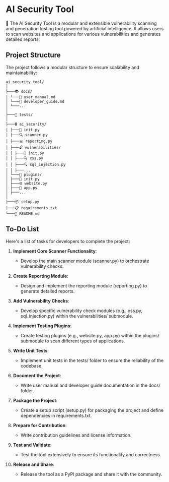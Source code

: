 # AI Security Tool

🔐 The AI Security Tool is a modular and extensible vulnerability scanning and penetration testing tool powered by artificial intelligence. It allows users to scan websites and applications for various vulnerabilities and generates detailed reports.

## Project Structure

The project follows a modular structure to ensure scalability and maintainability:

```
ai_security_tool/
│
├───📚 docs/
│ └───📝 user_manual.md
│ └───📘 developer_guide.md
│ └───...
│
├───🧪 tests/
│
├───🔒 ai_security/
│ ├───🔧 init.py
│ ├───🔍 scanner.py
│ ├───📊 reporting.py
│ ├───🔓 vulnerabilities/
│ │ ├───🔧 init.py
│ │ ├───🔍 xss.py
│ │ ├───🔍 sql_injection.py
│ │ ├───...
│ └───🔌 plugins/
│ ├───🔧 init.py
│ ├───🌐 website.py
│ ├───📱 app.py
│ ├───...
│
├───📦 setup.py
├───📋 requirements.txt
└───📄 README.md           
```

## To-Do List

Here's a list of tasks for developers to complete the project:

1. **Implement Core Scanner Functionality**:
   - Develop the main scanner module (scanner.py) to orchestrate vulnerability checks.

2. **Create Reporting Module**:
   - Design and implement the reporting module (reporting.py) to generate detailed reports.

3. **Add Vulnerability Checks**:
   - Develop specific vulnerability check modules (e.g., xss.py, sql_injection.py) within the vulnerabilities/ submodule.

4. **Implement Testing Plugins**:
   - Create testing plugins (e.g., website.py, app.py) within the plugins/ submodule to scan different types of applications.

5. **Write Unit Tests**:
   - Implement unit tests in the tests/ folder to ensure the reliability of the codebase.

6. **Document the Project**:
   - Write user manual and developer guide documentation in the docs/ folder.

7. **Package the Project**:
   - Create a setup script (setup.py) for packaging the project and define dependencies in requirements.txt.

8. **Prepare for Contribution**:
   - Write contribution guidelines and license information.

9. **Test and Validate**:
   - Test the tool extensively to ensure its functionality and correctness.

10. **Release and Share**:
    - Release the tool as a PyPI package and share it with the community.
